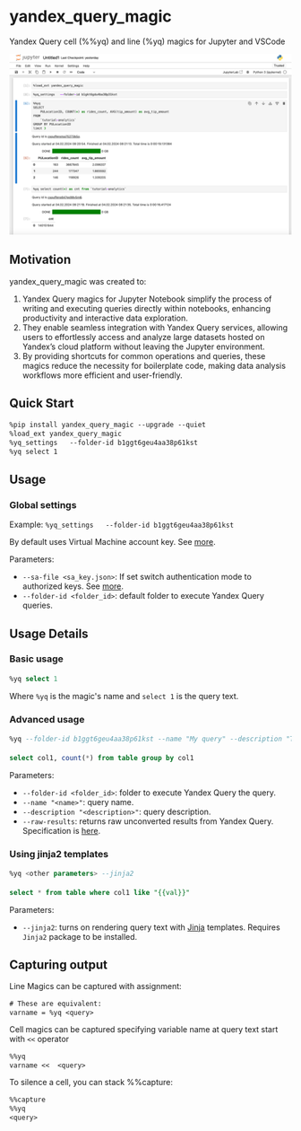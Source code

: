 # yandex_query_magic

Yandex Query cell (%%yq) and line (%yq) magics for Jupyter and VSCode

![a](screenshot.png)

## Motivation

yandex_query_magic was created to:

1. Yandex Query magics for Jupyter Notebook simplify the process of writing and executing queries directly within notebooks, enhancing productivity and interactive data exploration.
2. They enable seamless integration with Yandex Query services, allowing users to effortlessly access and analyze large datasets hosted on Yandex’s cloud platform without leaving the Jupyter environment.
3. By providing shortcuts for common operations and queries, these magics reduce the necessity for boilerplate code, making data analysis workflows more efficient and user-friendly.


## Quick Start

```
%pip install yandex_query_magic --upgrade --quiet
%load_ext yandex_query_magic
%yq_settings   --folder-id b1ggt6geu4aa38p61kst
%yq select 1
```

## Usage

### Global settings
Example:
```%yq_settings   --folder-id b1ggt6geu4aa38p61kst```


By default uses Virtual Machine account key. See [more](https://cloud.yandex.com/en/docs/serverless-containers/operations/sa).

Parameters:
- `--sa-file <sa_key.json>`: If set switch authentication mode to authorized keys. See [more](https://cloud.yandex.com/en/docs/iam/operations/authorized-key/create).
- `--folder-id <folder_id>`: default folder to execute Yandex Query queries.

## Usage Details

### Basic usage

```sql
%yq select 1
```

Where `%yq` is the magic's name and ```select 1``` is the query text.

### Advanced usage

```sql
%yq --folder-id b1ggt6geu4aa38p61kst --name "My query" --description "Test query" --raw-results

select col1, count(*) from table group by col1
```

Parameters:
- `--folder-id <folder_id>`: folder to execute Yandex Query the query.
- `--name "<name>"`: query name.
- `--description "<description>"`: query description.
- `--raw-results`: returns raw unconverted results from Yandex Query. Specification is [here](https://cloud.yandex.com/en/docs/query/api/yql-json-conversion-rules).

### Using jinja2 templates

```sql
%yq <other parameters> --jinja2

select * from table where col1 like "{{val}}"
```

Parameters:
- `--jinja2`: turns on rendering query text with [Jinja](https://jinja.palletsprojects.com/en/3.0.x/templates/) templates. Requires `Jinja2` package to be installed.


## Capturing output

Line Magics can be captured with assignment:

```
# These are equivalent:
varname = %yq <query>
```

Cell magics can be captured specifying variable name at query text start with `<<` operator

```
%%yq
varname <<  <query>
```

To silence a cell, you can stack %%capture:

```
%%capture
%%yq
<query>
```
